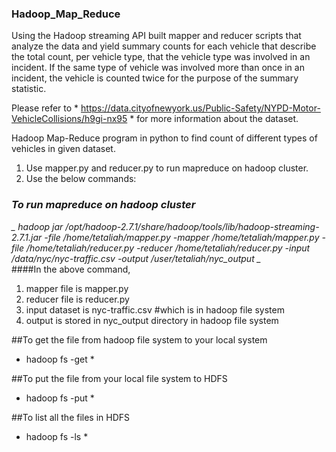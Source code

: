 ### Hadoop_Map_Reduce     

Using the Hadoop streaming API built mapper and reducer scripts that analyze the data and yield summary counts for each vehicle that
describe the total count, per vehicle type, that the vehicle type was involved in an incident. If the same
type of vehicle was involved more than once in an incident, the vehicle is counted twice for the purpose of the
summary statistic. 

Please refer to * https://data.cityofnewyork.us/Public-Safety/NYPD-Motor-VehicleCollisions/h9gi-nx95 *
for more information about the dataset.

Hadoop Map-Reduce program in python to find count of different types of vehicles in given dataset.      
1. Use mapper.py and reducer.py to run mapreduce on hadoop cluster.     
2. Use the below commands:     
     
### *To run mapreduce on hadoop cluster*     
      
 *_ hadoop jar /opt/hadoop-2.7.1/share/hadoop/tools/lib/hadoop-streaming-2.7.1.jar -file /home/tetaliah/mapper.py    -mapper /home/tetaliah/mapper.py -file /home/tetaliah/reducer.py   -reducer /home/tetaliah/reducer.py -input /data/nyc/nyc-traffic.csv  -output /user/tetaliah/nyc_output _*     
####In the above command,      
 1. mapper file is mapper.py     
 2. reducer file is reducer.py     
 3. input dataset is nyc-traffic.csv #which is in hadoop file system      
 4. output is stored in nyc_output directory in hadoop file system     
     
##To get the file from hadoop file system to your local system     
 * hadoop fs -get <filename in HDFS> *     
      
##To put the file from your local file system to HDFS     
 * hadoop fs -put <filename in your local system> *     
      
 ##To list all the files in HDFS       
  * hadoop fs -ls *
